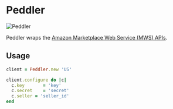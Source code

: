 # Peddler

![Peddler][mussels]

Peddler wraps the [Amazon Marketplace Web Service (MWS) APIs][mws].

## Usage

```ruby
client = Peddler.new 'US'

client.configure do |c|
  c.key       = 'key'
  c.secret    = 'secret'
  c.seller = 'seller_id'
end
```

[mussels]: http://f.cl.ly/items/0W3V0A1Z110Q0x461b3H/mussels.jpeg
[mws]: https://developer.amazonservices.com/gp/mws/docs.html
